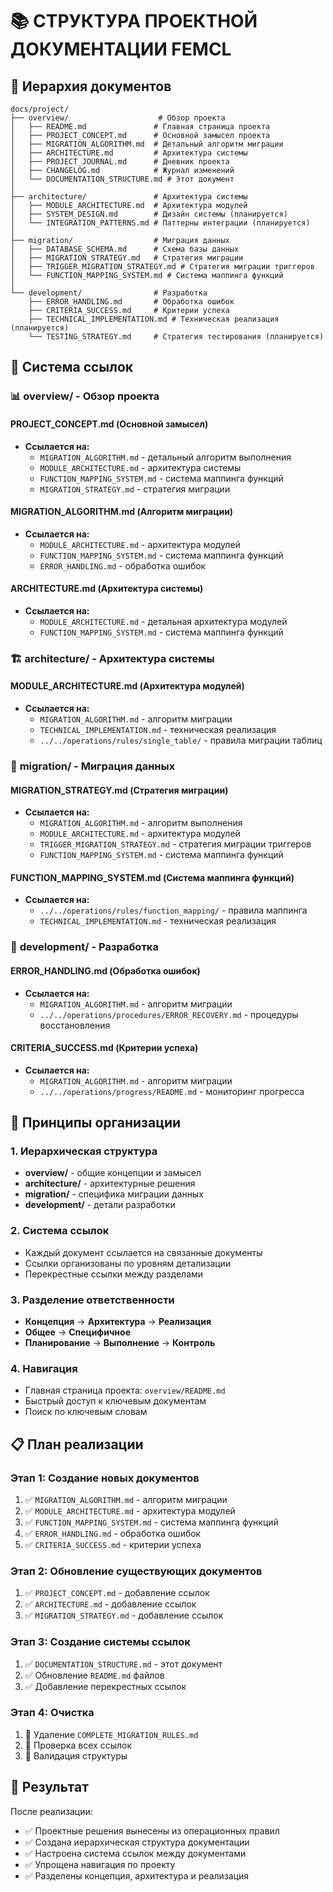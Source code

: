 # 📚 СТРУКТУРА ПРОЕКТНОЙ ДОКУМЕНТАЦИИ FEMCL

## 🎯 Иерархия документов

```
docs/project/
├── overview/                    # Обзор проекта
│   ├── README.md               # Главная страница проекта
│   ├── PROJECT_CONCEPT.md      # Основной замысел проекта
│   ├── MIGRATION_ALGORITHM.md  # Детальный алгоритм миграции
│   ├── ARCHITECTURE.md         # Архитектура системы
│   ├── PROJECT_JOURNAL.md      # Дневник проекта
│   ├── CHANGELOG.md            # Журнал изменений
│   └── DOCUMENTATION_STRUCTURE.md # Этот документ
│
├── architecture/               # Архитектура системы
│   ├── MODULE_ARCHITECTURE.md  # Архитектура модулей
│   ├── SYSTEM_DESIGN.md        # Дизайн системы (планируется)
│   └── INTEGRATION_PATTERNS.md # Паттерны интеграции (планируется)
│
├── migration/                  # Миграция данных
│   ├── DATABASE_SCHEMA.md      # Схема базы данных
│   ├── MIGRATION_STRATEGY.md   # Стратегия миграции
│   ├── TRIGGER_MIGRATION_STRATEGY.md # Стратегия миграции триггеров
│   └── FUNCTION_MAPPING_SYSTEM.md # Система маппинга функций
│
└── development/                # Разработка
    ├── ERROR_HANDLING.md       # Обработка ошибок
    ├── CRITERIA_SUCCESS.md     # Критерии успеха
    ├── TECHNICAL_IMPLEMENTATION.md # Техническая реализация (планируется)
    └── TESTING_STRATEGY.md     # Стратегия тестирования (планируется)
```

## 🔗 Система ссылок

### 📊 **overview/** - Обзор проекта

#### **PROJECT_CONCEPT.md** (Основной замысел)
- **Ссылается на:**
  - `MIGRATION_ALGORITHM.md` - детальный алгоритм выполнения
  - `MODULE_ARCHITECTURE.md` - архитектура системы
  - `FUNCTION_MAPPING_SYSTEM.md` - система маппинга функций
  - `MIGRATION_STRATEGY.md` - стратегия миграции

#### **MIGRATION_ALGORITHM.md** (Алгоритм миграции)
- **Ссылается на:**
  - `MODULE_ARCHITECTURE.md` - архитектура модулей
  - `FUNCTION_MAPPING_SYSTEM.md` - система маппинга функций
  - `ERROR_HANDLING.md` - обработка ошибок

#### **ARCHITECTURE.md** (Архитектура системы)
- **Ссылается на:**
  - `MODULE_ARCHITECTURE.md` - детальная архитектура модулей
  - `FUNCTION_MAPPING_SYSTEM.md` - система маппинга функций

### 🏗️ **architecture/** - Архитектура системы

#### **MODULE_ARCHITECTURE.md** (Архитектура модулей)
- **Ссылается на:**
  - `MIGRATION_ALGORITHM.md` - алгоритм миграции
  - `TECHNICAL_IMPLEMENTATION.md` - техническая реализация
  - `../../operations/rules/single_table/` - правила миграции таблиц

### 🔄 **migration/** - Миграция данных

#### **MIGRATION_STRATEGY.md** (Стратегия миграции)
- **Ссылается на:**
  - `MIGRATION_ALGORITHM.md` - алгоритм выполнения
  - `MODULE_ARCHITECTURE.md` - архитектура модулей
  - `TRIGGER_MIGRATION_STRATEGY.md` - стратегия миграции триггеров
  - `FUNCTION_MAPPING_SYSTEM.md` - система маппинга функций

#### **FUNCTION_MAPPING_SYSTEM.md** (Система маппинга функций)
- **Ссылается на:**
  - `../../operations/rules/function_mapping/` - правила маппинга
  - `TECHNICAL_IMPLEMENTATION.md` - техническая реализация

### 🚀 **development/** - Разработка

#### **ERROR_HANDLING.md** (Обработка ошибок)
- **Ссылается на:**
  - `MIGRATION_ALGORITHM.md` - алгоритм миграции
  - `../../operations/procedures/ERROR_RECOVERY.md` - процедуры восстановления

#### **CRITERIA_SUCCESS.md** (Критерии успеха)
- **Ссылается на:**
  - `MIGRATION_ALGORITHM.md` - алгоритм миграции
  - `../../operations/progress/README.md` - мониторинг прогресса

## 🎯 Принципы организации

### 1. **Иерархическая структура**
- **overview/** - общие концепции и замысел
- **architecture/** - архитектурные решения
- **migration/** - специфика миграции данных
- **development/** - детали разработки

### 2. **Система ссылок**
- Каждый документ ссылается на связанные документы
- Ссылки организованы по уровням детализации
- Перекрестные ссылки между разделами

### 3. **Разделение ответственности**
- **Концепция** → **Архитектура** → **Реализация**
- **Общее** → **Специфичное**
- **Планирование** → **Выполнение** → **Контроль**

### 4. **Навигация**
- Главная страница проекта: `overview/README.md`
- Быстрый доступ к ключевым документам
- Поиск по ключевым словам

## 📋 План реализации

### Этап 1: Создание новых документов
1. ✅ `MIGRATION_ALGORITHM.md` - алгоритм миграции
2. ✅ `MODULE_ARCHITECTURE.md` - архитектура модулей
3. ✅ `FUNCTION_MAPPING_SYSTEM.md` - система маппинга функций
4. ✅ `ERROR_HANDLING.md` - обработка ошибок
5. ✅ `CRITERIA_SUCCESS.md` - критерии успеха

### Этап 2: Обновление существующих документов
1. ✅ `PROJECT_CONCEPT.md` - добавление ссылок
2. ✅ `ARCHITECTURE.md` - добавление ссылок
3. ✅ `MIGRATION_STRATEGY.md` - добавление ссылок

### Этап 3: Создание системы ссылок
1. ✅ `DOCUMENTATION_STRUCTURE.md` - этот документ
2. ✅ Обновление `README.md` файлов
3. ✅ Добавление перекрестных ссылок

### Этап 4: Очистка
1. 🔄 Удаление `COMPLETE_MIGRATION_RULES.md`
2. 🔄 Проверка всех ссылок
3. 🔄 Валидация структуры

## 🎯 Результат

После реализации:
- ✅ Проектные решения вынесены из операционных правил
- ✅ Создана иерархическая структура документации
- ✅ Настроена система ссылок между документами
- ✅ Упрощена навигация по проекту
- ✅ Разделены концепция, архитектура и реализация
